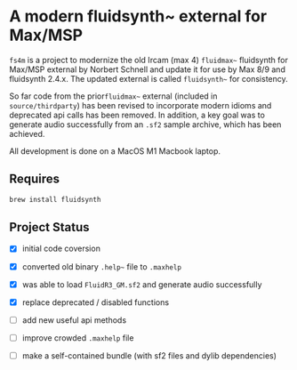 # A modern fluidsynth~ external for Max/MSP

`fs4m` is a project to modernize the old Ircam (max 4) `fluidmax~` fluidsynth for Max/MSP external by Norbert Schnell and update it for use by Max 8/9 and fluidsynth 2.4.x. The updated external is called `fluidsynth~` for consistency.

So far code from the prior`fluidmax~` external (included in `source/thirdparty`) has been revised to incorporate modern idioms and deprecated api calls has been removed. In addition, a key goal was to generate audio successfully from an `.sf2` sample archive, which has been achieved.

All development is done on a MacOS M1 Macbook laptop.

## Requires

```sh
brew install fluidsynth
```


## Project Status

- [x] initial code coversion

- [x] converted old binary `.help~` file to `.maxhelp`

- [x] was able to load `FluidR3_GM.sf2` and generate audio successfully

- [x] replace deprecated / disabled functions

- [ ] add new useful api methods

- [ ] improve crowded `.maxhelp` file

- [ ] make a self-contained bundle (with sf2 files and dylib dependencies)
